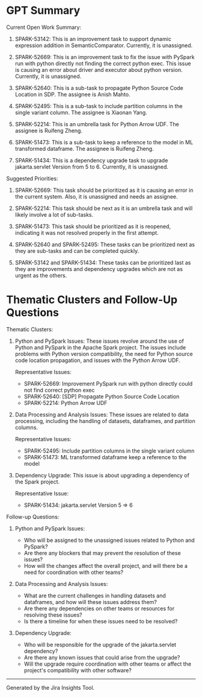 # GPT Summary

Current Open Work Summary:

1. SPARK-53142: This is an improvement task to support dynamic expression addition in SemanticComparator. Currently, it is unassigned.

2. SPARK-52669: This is an improvement task to fix the issue with PySpark run with python directly not finding the correct python exec. This issue is causing an error about driver and executor about python version. Currently, it is unassigned.

3. SPARK-52640: This is a sub-task to propagate Python Source Code Location in SDP. The assignee is Anish Mahto.

4. SPARK-52495: This is a sub-task to include partition columns in the single variant column. The assignee is Xiaonan Yang.

5. SPARK-52214: This is an umbrella task for Python Arrow UDF. The assignee is Ruifeng Zheng.

6. SPARK-51473: This is a sub-task to keep a reference to the model in ML transformed dataframe. The assignee is Ruifeng Zheng.

7. SPARK-51434: This is a dependency upgrade task to upgrade jakarta.servlet Version from 5 to 6. Currently, it is unassigned.

Suggested Priorities:

1. SPARK-52669: This task should be prioritized as it is causing an error in the current system. Also, it is unassigned and needs an assignee.

2. SPARK-52214: This task should be next as it is an umbrella task and will likely involve a lot of sub-tasks.

3. SPARK-51473: This task should be prioritized as it is reopened, indicating it was not resolved properly in the first attempt.

4. SPARK-52640 and SPARK-52495: These tasks can be prioritized next as they are sub-tasks and can be completed quickly.

5. SPARK-53142 and SPARK-51434: These tasks can be prioritized last as they are improvements and dependency upgrades which are not as urgent as the others.

# Thematic Clusters and Follow-Up Questions

Thematic Clusters:

1. Python and PySpark Issues: These issues revolve around the use of Python and PySpark in the Apache Spark project. The issues include problems with Python version compatibility, the need for Python source code location propagation, and issues with the Python Arrow UDF.

   Representative Issues:
   - SPARK-52669: Improvement PySpark run with python directly could not find correct python exec
   - SPARK-52640: [SDP] Propagate Python Source Code Location
   - SPARK-52214: Python Arrow UDF

2. Data Processing and Analysis Issues: These issues are related to data processing, including the handling of datasets, dataframes, and partition columns.

   Representative Issues:
   - SPARK-52495: Include partition columns in the single variant column
   - SPARK-51473: ML transformed dataframe keep a reference to the model

3. Dependency Upgrade: This issue is about upgrading a dependency of the Spark project.

   Representative Issue:
   - SPARK-51434: jakarta.servlet Version 5 => 6

Follow-up Questions:

1. Python and PySpark Issues:
   - Who will be assigned to the unassigned issues related to Python and PySpark?
   - Are there any blockers that may prevent the resolution of these issues?
   - How will the changes affect the overall project, and will there be a need for coordination with other teams?

2. Data Processing and Analysis Issues:
   - What are the current challenges in handling datasets and dataframes, and how will these issues address them?
   - Are there any dependencies on other teams or resources for resolving these issues?
   - Is there a timeline for when these issues need to be resolved?

3. Dependency Upgrade:
   - Who will be responsible for the upgrade of the jakarta.servlet dependency?
   - Are there any known issues that could arise from the upgrade?
   - Will the upgrade require coordination with other teams or affect the project's compatibility with other software?


---
Generated by the Jira Insights Tool.